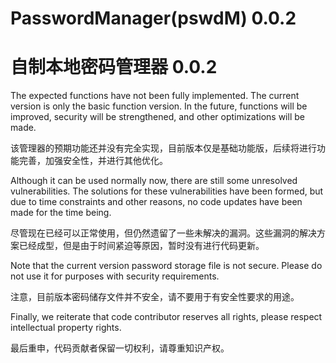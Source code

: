 # PasswordManager(pswdM) 0.0.2
# 自制本地密码管理器 0.0.2

The expected functions have not been fully implemented. The current version is only the basic function version. In the future, functions will be improved, security will be strengthened, and other optimizations will be made.

该管理器的预期功能还并没有完全实现，目前版本仅是基础功能版，后续将进行功能完善，加强安全性，并进行其他优化。

Although it can be used normally now, there are still some unresolved vulnerabilities. The solutions for these vulnerabilities have been formed, but due to time constraints and other reasons, no code updates have been made for the time being.

尽管现在已经可以正常使用，但仍然遗留了一些未解决的漏洞。这些漏洞的解决方案已经成型，但是由于时间紧迫等原因，暂时没有进行代码更新。

Note that the current version password storage file is not secure. Please do not use it for purposes with security requirements.

注意，目前版本密码储存文件并不安全，请不要用于有安全性要求的用途。

Finally, we reiterate that code contributor reserves all rights, please respect intellectual property rights.

最后重申，代码贡献者保留一切权利，请尊重知识产权。

